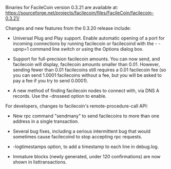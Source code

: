 Binaries for FacileCoin version 0.3.21 are available at:
  https://sourceforge.net/projects/facilecoin/files/FacileCoin/facilecoin-0.3.21/

Changes and new features from the 0.3.20 release include:

* Universal Plug and Play support.  Enable automatic opening of a port for incoming connections by running facilecoin or facilecoind with the - -upnp=1 command line switch or using the Options dialog box.

* Support for full-precision facilecoin amounts.  You can now send, and facilecoin will display, facilecoin amounts smaller than 0.01.  However, sending fewer than 0.01 facilecoins still requires a 0.01 facilecoin fee (so you can send 1.0001 facilecoins without a fee, but you will be asked to pay a fee if you try to send 0.0001).

* A new method of finding facilecoin nodes to connect with, via DNS A records. Use the -dnsseed option to enable.

For developers, changes to facilecoin's remote-procedure-call API:

* New rpc command "sendmany" to send facilecoins to more than one address in a single transaction.

* Several bug fixes, including a serious intermittent bug that would sometimes cause facilecoind to stop accepting rpc requests. 

* -logtimestamps option, to add a timestamp to each line in debug.log.

* Immature blocks (newly generated, under 120 confirmations) are now shown in listtransactions.
